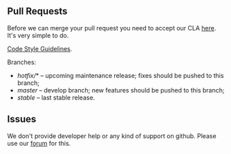 ## Pull Requests

Before we can merge your pull request you need to accept our CLA [here](https://github.com/espocrm/cla). It's very simple to do.

[Code Style Guidelines](https://github.com/espocrm/espocrm/wiki/Code-Style-Guidelines).

Branches:

* *hotfix/** – upcoming maintenance release; fixes should be pushed to this branch;
* *master* – develop branch; new features should be pushed to this branch;
* *stable* – last stable release.

## Issues

We don't provide developer help or any kind of support on github. Please use our [forum](https://forum.espocrm.com) for this.
